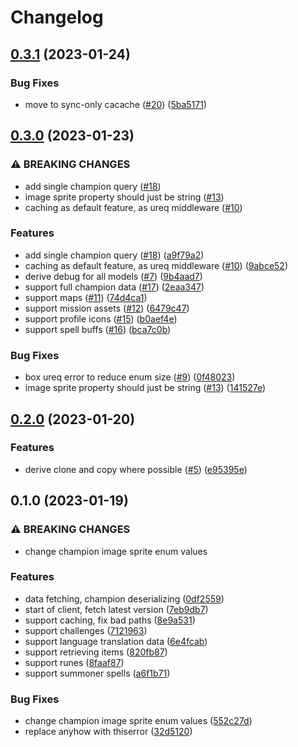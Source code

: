 # Changelog

## [0.3.1](https://github.com/kade-robertson/ddragon/compare/v0.3.0...v0.3.1) (2023-01-24)


### Bug Fixes

* move to sync-only cacache ([#20](https://github.com/kade-robertson/ddragon/issues/20)) ([5ba5171](https://github.com/kade-robertson/ddragon/commit/5ba51714ea2e481e57d3676bc639d5782e4040f2))

## [0.3.0](https://github.com/kade-robertson/ddragon/compare/v0.2.0...v0.3.0) (2023-01-23)


### ⚠ BREAKING CHANGES

* add single champion query ([#18](https://github.com/kade-robertson/ddragon/issues/18))
* image sprite property should just be string ([#13](https://github.com/kade-robertson/ddragon/issues/13))
* caching as default feature, as ureq middleware ([#10](https://github.com/kade-robertson/ddragon/issues/10))

### Features

* add single champion query ([#18](https://github.com/kade-robertson/ddragon/issues/18)) ([a9f79a2](https://github.com/kade-robertson/ddragon/commit/a9f79a275b37fa6b01c2ef7496f293e99dc5e0f1))
* caching as default feature, as ureq middleware ([#10](https://github.com/kade-robertson/ddragon/issues/10)) ([9abce52](https://github.com/kade-robertson/ddragon/commit/9abce523695ecec3ab0861fb188b938c0e5281b0))
* derive debug for all models ([#7](https://github.com/kade-robertson/ddragon/issues/7)) ([9b4aad7](https://github.com/kade-robertson/ddragon/commit/9b4aad7de26053fe261d58b3fe56fccf248948a5))
* support full champion data ([#17](https://github.com/kade-robertson/ddragon/issues/17)) ([2eaa347](https://github.com/kade-robertson/ddragon/commit/2eaa347e0f26f477c2b4ed5fc37ca133229b5be0))
* support maps ([#11](https://github.com/kade-robertson/ddragon/issues/11)) ([74d4ca1](https://github.com/kade-robertson/ddragon/commit/74d4ca12f9e365f7303ab457defb011524db0dda))
* support mission assets ([#12](https://github.com/kade-robertson/ddragon/issues/12)) ([6479c47](https://github.com/kade-robertson/ddragon/commit/6479c47097cbcfa8e6ce638942de45cb23906374))
* support profile icons ([#15](https://github.com/kade-robertson/ddragon/issues/15)) ([b0aef4e](https://github.com/kade-robertson/ddragon/commit/b0aef4eec1af1b8c1bc0169d63066ea395925473))
* support spell buffs ([#16](https://github.com/kade-robertson/ddragon/issues/16)) ([bca7c0b](https://github.com/kade-robertson/ddragon/commit/bca7c0bae4d854ba44275698969d4bf4883b6151))


### Bug Fixes

* box ureq error to reduce enum size ([#9](https://github.com/kade-robertson/ddragon/issues/9)) ([0f48023](https://github.com/kade-robertson/ddragon/commit/0f480230b4c78d8d1ccbbe0d4757a9fc4605b6ee))
* image sprite property should just be string ([#13](https://github.com/kade-robertson/ddragon/issues/13)) ([141527e](https://github.com/kade-robertson/ddragon/commit/141527ef0293b17d6fa5dfc5894146968fb89769))

## [0.2.0](https://github.com/uggo-lol/ddragon/compare/v0.1.0...v0.2.0) (2023-01-20)


### Features

* derive clone and copy where possible ([#5](https://github.com/uggo-lol/ddragon/issues/5)) ([e95395e](https://github.com/uggo-lol/ddragon/commit/e95395e283f8d2f6b646513d2550b23a0710b678))

## 0.1.0 (2023-01-19)


### ⚠ BREAKING CHANGES

* change champion image sprite enum values

### Features

* data fetching, champion deserializing ([0df2559](https://github.com/uggo-lol/ddragon/commit/0df2559c33b3bcf30c7e0d6cbfb0127c553889d8))
* start of client, fetch latest version ([7eb9db7](https://github.com/uggo-lol/ddragon/commit/7eb9db7caab241460d5bf789835c16342b303745))
* support caching, fix bad paths ([8e9a531](https://github.com/uggo-lol/ddragon/commit/8e9a531d59ceab7d5bf75bb6c5adf73922a3eb46))
* support challenges ([7121963](https://github.com/uggo-lol/ddragon/commit/71219638450b87f5a739ccb2b59a210e6e905f9b))
* support language translation data ([6e4fcab](https://github.com/uggo-lol/ddragon/commit/6e4fcab54b0ea834c29aa7f36a16fc8bf883a06c))
* support retrieving items ([820fb87](https://github.com/uggo-lol/ddragon/commit/820fb8709b9c2c8b8efc2d43ce27052dbb21361b))
* support runes ([8faaf87](https://github.com/uggo-lol/ddragon/commit/8faaf875405b3bda52e645c34721bc155af6c6da))
* support summoner spells ([a6f1b71](https://github.com/uggo-lol/ddragon/commit/a6f1b71f8d035618da7b9999be50281d1524d12a))


### Bug Fixes

* change champion image sprite enum values ([552c27d](https://github.com/uggo-lol/ddragon/commit/552c27db94571076df73e89e07ce91d0797115d4))
* replace anyhow with thiserror ([32d5120](https://github.com/uggo-lol/ddragon/commit/32d512088b364f003e62a0affb7e25519d422082))
